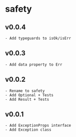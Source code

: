 # safety

## v0.0.4
    - Add typeguards to isOk/isErr

## v0.0.3
    - Add data property to Err

## v0.0.2
    - Rename to safety
    - Add Optional + Tests
    - Add Result + Tests

## v0.0.1
    - Add ExceptionProps interface
    - Add Exception class
